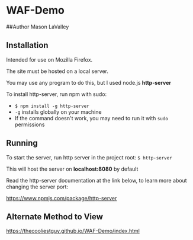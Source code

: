 # WAF-Demo

##Author
Mason LaValley
## Installation
Intended for use on Mozilla Firefox.

The site must be hosted on a local server.

You may use any program to do this, but I used node.js **http-server**

To install http-server, run npm with sudo:
- `$ npm install -g http-server`
- `-g` installs globally on your machine
- If the command doesn't work, you may need to run it with `sudo` permissions

## Running

To start the server, run http server in the project root:
`$ http-server`

This will host the server on **localhost:8080** by default

Read the http-server documentation at the link below, to learn more about changing the server port:

https://www.npmjs.com/package/http-server
## Alternate Method to View
https://thecooliestguy.github.io/WAF-Demo/index.html

